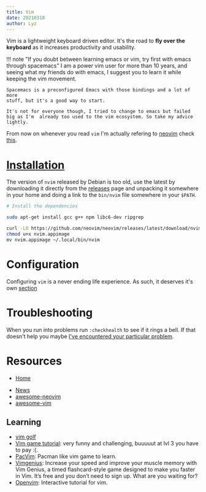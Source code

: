 ```yaml
---
title: Vim
date: 20210318
author: Lyz
---
```


Vim is a lightweight keyboard driven editor. It's the road to **fly over the
keyboard** as it increases productivity and usability.

!!! note "If you doubt between learning emacs or vim, try first with emacs through spacemacs"
    I am a power vim user for more than 10 years, and seeing what my friends do
    with emacs, I suggest you to learn it while keeping the vim movement.

    Spacemacs is a preconfigured Emacs with those bindings and a lot of more
    stuff, but it's a good way to start.

    It's not for everyone though, I tried to change to emacs but failed big as I'm  already too used to the vim ecosystem. So take my advice lightly.

From now on whenever you read `vim` I'm actually refering to [neovim](https://neovim.io/) check [this](vim_vs_neovim.md).

# [Installation](https://github.com/neovim/neovim/releases)

The version of `nvim` released by Debian is too old, use the latest by downloading it
directly from the [releases](https://github.com/neovim/neovim/releases) page and
unpacking it somewhere in your home and doing a link to the `bin/nvim` file somewhere in your `$PATH`.

```bash
# Install the dependencies

sudo apt-get install gcc g++ npm libc6-dev ripgrep

curl -LO https://github.com/neovim/neovim/releases/latest/download/nvim.appimage
chmod u+x nvim.appimage
mv nvim.appimage ~/.local/bin/nvim
```

# Configuration

Configuring `vim` is a never ending life experience. As such, it deserves it's own [section](vim_config.md)

# Troubleshooting

When you run into problems run `:checkhealth` to see if it rings a bell. If that doesn't help you maybe [I've encountered your particular problem](vim_troubleshooting.md).

# Resources

- [Home](https://neovim.io/)
* [News](https://neovim.io/news/)
* [awesome-neovim](https://github.com/rockerBOO/awesome-neovim/blob/main/README.md)
* [awesome-vim](https://github.com/akrawchyk/awesome-vim)

## Learning

* [vim golf](https://www.vimgolf.com)
* [Vim game tutorial](https://vim-adventures.com/): very funny and challenging,
      buuuuut at lvl 3 you have to pay :(.
* [PacVim](https://www.ostechnix.com/pacvim-a-cli-game-to-learn-vim-commands/):
      Pacman like vim game to learn.
* [Vimgenius](http://www.vimgenius.com/): Increase your speed and improve your
      muscle memory with Vim Genius, a timed flashcard-style game designed to
      make you faster in Vim. It’s free and you don’t need to sign up. What are
      you waiting for?
* [Openvim](http://www.openvim.com/): Interactive tutorial for vim.

